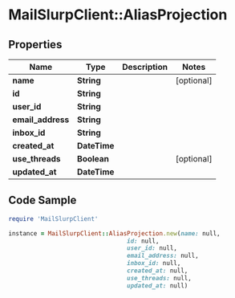# MailSlurpClient::AliasProjection

## Properties

Name | Type | Description | Notes
------------ | ------------- | ------------- | -------------
**name** | **String** |  | [optional] 
**id** | **String** |  | 
**user_id** | **String** |  | 
**email_address** | **String** |  | 
**inbox_id** | **String** |  | 
**created_at** | **DateTime** |  | 
**use_threads** | **Boolean** |  | [optional] 
**updated_at** | **DateTime** |  | 

## Code Sample

```ruby
require 'MailSlurpClient'

instance = MailSlurpClient::AliasProjection.new(name: null,
                                 id: null,
                                 user_id: null,
                                 email_address: null,
                                 inbox_id: null,
                                 created_at: null,
                                 use_threads: null,
                                 updated_at: null)
```


